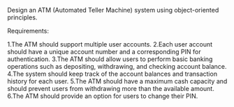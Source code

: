 Design an ATM (Automated Teller Machine) system using object-oriented principles.

Requirements:

1.The ATM should support multiple user accounts.
2.Each user account should have a unique account number and a corresponding PIN for authentication.
3.The ATM should allow users to perform basic banking operations such as depositing, withdrawing, and checking account balance.
4.The system should keep track of the account balances and transaction history for each user.
5.The ATM should have a maximum cash capacity and should prevent users from withdrawing more than the available amount.
6.The ATM should provide an option for users to change their PIN.